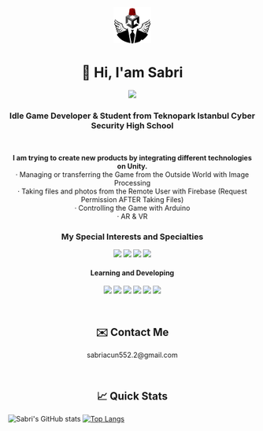 <p align="center"><img width="15%" src="pp.png" /></a></p>
<h1 align="center"> 👋 Hi, I'am Sabri</h1>

<p align="center">
  <!-- Typing SVG by DenverCoder1 - https://github.com/DenverCoder1/readme-typing-svg -->
  <a href="https://github.com/DenverCoder1/readme-typing-svg">
    <img src="https://readme-typing-svg.demolab.com/?lines=Idle%20Game%20Developer%20;Student%20From %2F Teknopark%20Istanbul;10%2B%20years%20of%20coding%20experience;Always%20learning%20new%20things&font=Fira%20Code&center=true&width=440&height=45&color=f75c7e&vCenter=true&pause=1000&size=22" /></a>
</p>

<h3 align="center">Idle Game Developer & Student from Teknopark Istanbul Cyber Security High School</h3> 
<br>

<p align="center">
  <b>I am trying to create new products by integrating different technologies on Unity. </b> <br>
  · Managing or transferring the Game from the Outside World with Image Processing <br>
  · Taking files and photos from the Remote User with Firebase (Request Permission AFTER Taking Files) <br>
  · Controlling the Game with Arduino <br>
  · AR & VR
</p>



<h3 align="center">My Special Interests and Specialties</h3>
<p align="center">
  <img src="https://img.shields.io/badge/-Unity%20Engine-%23FFFFFF?style=for-the-badge&logo=unity&logoColor=white&labelColor=black&color=black"/>
  <img src="https://img.shields.io/badge/-C%23%20-%23512BD4?style=for-the-badge&logo=c%23&logoColor=white&labelColor=purple&color=purple"/>
  <img src="https://img.shields.io/badge/python%20-%233572A5.svg?&style=for-the-badge&logo=python&logoColor=white"/>
  <img src="https://img.shields.io/badge/-Arduino%20-%2300878F?style=for-the-badge&logo=arduino&logoColor=white"/>
</p>
<h4 align="center">Learning and Developing</h4>
<p align="center">
  <img src="https://img.shields.io/badge/HTML5-E34F26?style=for-the-badge&logo=html5&logoColor=white"/>
  <img src="https://img.shields.io/badge/CSS3-1572B6?style=for-the-badge&logo=css3&logoColor=white"/>
  <img src="https://img.shields.io/badge/JavaScript-F7DF1E?style=for-the-badge&logo=javascript&logoColor=black"/>
  <img src="https://img.shields.io/badge/-Open%20CV%20-%235C3EE8?style=for-the-badge&logo=OpenCV&labelColor=red&color=red"/>
  <img src="https://img.shields.io/badge/-TensorFlow%20-%23FF6F00?style=for-the-badge&logo=TensorFlow&logoColor=white"/>
  <img src="https://img.shields.io/badge/php-%23777BB4.svg?&style=for-the-badge&logo=php&logoColor=white"/>
</p>

<br>

<h2 align="center">✉️ Contact Me</h2>

<p align="center">
  sabriacun552.2@gmail.com
</p>
<br>
<h2 align="center">📈 Quick Stats </h2> 

![Sabri's GitHub stats](https://github-readme-stats.vercel.app/api?username=SabriACUN\&bg_color=30,e96443,904e95\&title_color=fff\&text_color=fff)
[![Top Langs](https://github-readme-stats.vercel.app/api/top-langs/?username=SabriACUN\&layout=donut\&bg_color=30,e96443,904e95\&title_color=fff\&text_color=fff)](https://github.com/SabriACUN/github-readme-stats)

